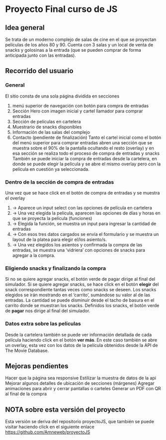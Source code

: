 # Proyecto Final curso de JS
## Idea general
Se trata de un moderno complejo de salas de cine en el que se proyectan películas de los años 80 y 90. Cuenta con 3 salas y un local de venta de snacks y golosinas a la entrada (que se pueden comprar de forma anticipada junto con las entradas). 
## Recorrido del usuario
### General
El sitio consta de una sola página dividida en secciones
1. menú superior de navegación con botón para compra de entradas 
1. Sección Hero con imagen inicial y cartel llamador para comprar entradas
1. Sección de películas en cartelera
1. Muestrario de snacks disponibles
1. Información de las salas del complejo
1. Contacto (pendiente de finalización)
Tanto el cartel inicial como el botón del menú superior para comprar entradas abren una sección que se muestra sobre el 90% de la pantalla ocultando el resto (overlay) y en esa sección se realiza todo el proceso de compra de entradas y snacks
También se puede iniciar la compra de entradas desde la cartelera, en donde se puede elegir la película y se abre el mismo overlay pero con la película en cuestión ya seleccionada.
### Dentro de la sección de compra de entradas
Una vez que se hace click en el botón de compra de entradas y se muestra el overlay 
1. -> Aparece un input select con las opciones de película en cartelera
1. -> Una vez elegida la película, aparecen las opciones de días y horas en que se proyecta la película (funciones) 
1. -> Elegida la función, se muestra un input para ingresar la cantidad de entradas
1. -> Con esos tres datos cargados se envía el formulario y se muestra un layout de la platea para elegir el/los asiento/s. 
1. -> Una vez elegidos los asientos y confirmada la compra de las entradas, se muestra una ‘vidriera’ con opciones de snacks para agregar a la compra.
### Eligiendo snacks y finalizando la compra
Si no se quiere agregar snacks, el botón verde de pagar dirige al final del simulador.
Si se quiere agregar snacks, se hace click en el botón **elegir** del snack correspondiente tantas veces como snacks se deseen. Los snacks elegidos se irán mostrando en el ‘carrito’, sumándose su valor al de las entradas. La cantidad se puede disminuir desde el tacho de basura en el carrito donde se muestran los snacks.
Definidos los snacks, el botón verde de **pagar** nos dirige al final del simulador.
### Datos extra sobre las películas
Desde la cartelera también se puede ver información detallada de cada película haciendo click en el botón **ver más**.
En este caso también se abre un overlay, esta vez con los datos de la película obtenidos desde la API de The Movie Database.
## Mejoras pendientes
Hacer que la página sea responsive
Estilizar la muestra de datos de la api
Mejorar algunos detalles de ubicación de secciones (márgenes)
Agregar animaciones para abrir y cerrar pantallas o carteles
Generar un PDF con QR al final de la compra

## NOTA sobre esta versión del proyecto
Esta versión se deriva del repositorio proyectoJS, que también se puede visitar haciendo click en el siguiente enlace
https://github.com/Amneweb/proyectoJS

